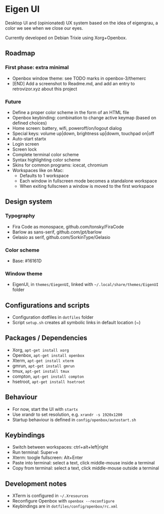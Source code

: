 # Eigen UI

Desktop UI and (opinionated) UX system based on the idea of eigengrau, a color we see when we close our eyes.

Currently developed on Debian Trixie using Xorg+Openbox.

## Roadmap

### First phase: extra minimal

* Openbox window theme: see TODO marks in openbox-3/themerc
* [END] Add a screenshot to Readme.md, and add an entry to retrovizor.xyz about this project

### Future

* Define a proper color scheme in the form of an HTML file
* Openbox keybinding: combination to change active keymap (based on defined choices)
* Home screen: battery, wifi, poweroff/on/logout dialog
* Special keys: volume up|down, brightness up|dowm, touchpad on|off
* Auto-start startx
* Login screen
* Screen lock
* Complete terminal color scheme
* Syntax highlighting color scheme
* Skins for common programs: icecat, chromium
* Workspaces like on Mac:
	* Defaults to 1 workspace
	* Each window in fullscreen mode becomes a standalone workspace
	* When exiting fullscreen a window is moved to the first workspace

## Design system

### Typography

* Fira Code as monospace, github.com/tonsky/FiraCode
* Barlow as sans-serif, github.com/jpt/barlow
* Gelasio as serif, github.com/SorkinType/Gelasio

### Color scheme

* Base: #16161D

### Window theme

* EigenUI, in `themes/EiegenUI`, linked with `~/.local/share/themes/EigenUI` folder

## Configurations and scripts

* Configuration dotfiles in `dotfiles` folder
* Script `setup.sh` creates all symbolic links in default location (~)

## Packages / Dependencies

* Xorg, `apt-get install xorg`
* Openbox, `apt-get install openbox`
* Xterm, `apt-get install xterm`
* gmrun, `apt-get install gmrun`
* tmux, `apt-get install tmux`
* compton, `apt-get install compton`
* hsetroot, `apt-get install hsetroot`

## Behaviour

* For now, start the UI with `startx`
* Use xrandr to set resolution, e.g. `xrandr -s 1920x1200`
* Startup behaviour is defined in `config/openbox/autostart.sh`

## Keybindings

* Switch between workspaces: ctrl+alt+left|right
* Run terminal: Super+e
* Xterm: toogle fullscreen: Alt+Enter
* Paste into terminal: select a text, click middle-mouse inside a terminal
* Copy from terminal: select a text, click middle-mouse outside a terminal

## Development notes

* XTerm is configured in `~/.Xresources`
* Reconfigure Openbox with `openbox --reconfigure`
* Keybindings are in `dotfiles/config/openbox/rc.xml`


